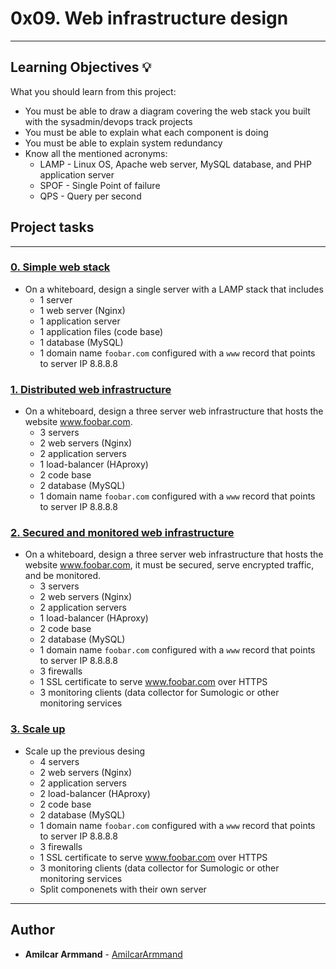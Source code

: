 # 0x09. Web infrastructure design

---

## Learning Objectives :bulb:
What you should learn from this project:

* You must be able to draw a diagram covering the web stack you built with the sysadmin/devops track projects
* You must be able to explain what each component is doing
* You must be able to explain system redundancy
* Know all the mentioned acronyms:
	* LAMP - Linux OS, Apache web server, MySQL database, and PHP application server
	* SPOF - Single Point of failure
	* QPS - Query per second

## Project tasks

---

### [0. Simple web stack](./0-simple_web_stack)
* On a whiteboard, design a single server with a LAMP stack that includes
  * 1 server
  * 1 web server (Nginx)
  * 1 application server
  * 1 application files (code base)
  * 1 database (MySQL)
  * 1 domain name `foobar.com` configured with a `www` record that points to server IP 8.8.8.8

### [1. Distributed web infrastructure](./1-distributed_web_infrastructure)
* On a whiteboard, design a three server web infrastructure that hosts the website www.foobar.com.
  * 3 servers
  * 2 web servers (Nginx)
  * 2 application servers
  * 1 load-balancer (HAproxy)
  * 2 code base
  * 2 database (MySQL)
  * 1 domain name `foobar.com` configured with a `www` record that points to server IP 8.8.8.8

### [2. Secured and monitored web infrastructure](./2-secured_and_monitored_web_infrastructure)
* On a whiteboard, design a three server web infrastructure that hosts the website www.foobar.com, it must be secured, serve encrypted traffic, and be monitored.
  * 3 servers
  * 2 web servers (Nginx)
  * 2 application servers
  * 1 load-balancer (HAproxy)
  * 2 code base
  * 2 database (MySQL)
  * 1 domain name `foobar.com` configured with a `www` record that points to server IP 8.8.8.8
  * 3 firewalls
  * 1 SSL certificate to serve www.foobar.com over HTTPS
  * 3 monitoring clients (data collector for Sumologic or other monitoring services

### [3. Scale up](./3-scale_up)
* Scale up the previous desing
  * 4 servers
  * 2 web servers (Nginx)
  * 2 application servers
  * 2 load-balancer (HAproxy)
  * 2 code base
  * 2 database (MySQL)
  * 1 domain name `foobar.com` configured with a `www` record that points to server IP 8.8.8.8
  * 3 firewalls
  * 1 SSL certificate to serve www.foobar.com over HTTPS
  * 3 monitoring clients (data collector for Sumologic or other monitoring services
  * Split componenets with their own server

---

## Author
* **Amilcar Armmand** - [AmilcarArmmand](https://github.com/AmilcarArmmand)
